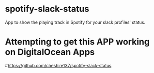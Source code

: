 # spotify-slack-status
App to show the playing track in Spotify for your slack profiles' status. 
# Attempting to get this APP working on DigitalOcean Apps
#https://github.com/cheshire137/spotify-slack-status
